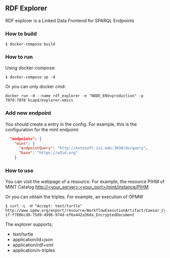## RDF Explorer

RDF explorer is a Linked Data Frontend for SPARQL Endpoints


### How to build 

```shell
$ docker-compose build
```

### How to run 

Using docker-compose:

```shell
$ docker-compose up -d
```

Or you can only docker cmd: 

```shell
docker run -d --name rdf_explorer -e "NODE_ENV=production" -p 7070:7070 kcapd/explorer-omics
```

### Add new endpoint

You should create a entry in the config. For example, this is the configuration for the mint endpoint:


```json
  "endpoints": {
    "mint": {
      "endpointQuery": "http://ontosoft.isi.edu:3030/ds/query",
      "base": "https://w3id.org"
    }
```

### How to use

You can visit the webpage of a resource. For example, the resource PIHM of MINT Catalog [http://<your_server>:<your_port>/mint/instance/PIHM](http://ontosoft.isi.edu:7070/mint/instance/pihm)


Or you can obtain the triples. For example, an execution of OPMW

```shell
$ curl -L -H "Accept: text/turtle" http://www.opmw.org/export/resource/WorkflowExecutionArtifact/Caesar_Cypher-1f-f788bcd8-75d9-4996-974d-ef6a442a36da_EncryptedDocument
```

The explorer supports;

- text/turtle 
- application/ld+json
- application/rdf+xml
- application/n-triples
